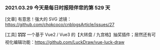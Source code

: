 ### 2021.03.29 今天是每日时报陪伴您的第 529 天

[文章] 有意思！强大的 SVG 滤镜：<https://github.com/chokcoco/cnblogsArticle/issues/27>

[工具] 🎖🎖🎖 一个基于 Vue2 / Vue3 的【大转盘 / 九宫格】抽奖插件；居然还有可视化编辑功能：<https://github.com/LuckDraw/vue-luck-draw>
